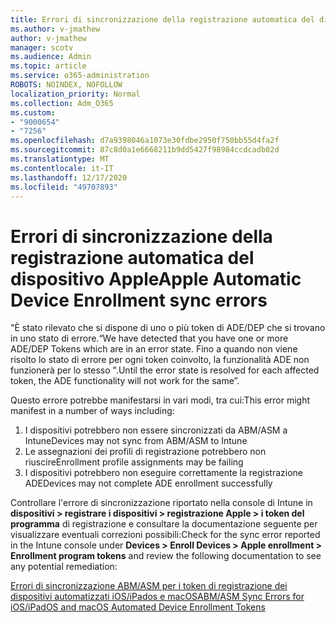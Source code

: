 ```yaml
---
title: Errori di sincronizzazione della registrazione automatica del dispositivo Apple
ms.author: v-jmathew
author: v-jmathew
manager: scotv
ms.audience: Admin
ms.topic: article
ms.service: o365-administration
ROBOTS: NOINDEX, NOFOLLOW
localization_priority: Normal
ms.collection: Adm_O365
ms.custom:
- "9000654"
- "7256"
ms.openlocfilehash: d7a9398046a1073e30fdbe2950f750bb55d4fa2f
ms.sourcegitcommit: 87c8d0a1e6668211b9dd5427f98984ccdcadb02d
ms.translationtype: MT
ms.contentlocale: it-IT
ms.lasthandoff: 12/17/2020
ms.locfileid: "49707893"
---
```

# <a name="apple-automatic-device-enrollment-sync-errors"></a><span data-ttu-id="7f724-102">Errori di sincronizzazione della registrazione automatica del dispositivo Apple</span><span class="sxs-lookup"><span data-stu-id="7f724-102">Apple Automatic Device Enrollment sync errors</span></span>

<span data-ttu-id="7f724-103">"È stato rilevato che si dispone di uno o più token di ADE/DEP che si trovano in uno stato di errore.</span><span class="sxs-lookup"><span data-stu-id="7f724-103">“We have detected that you have one or more ADE/DEP Tokens which are in an error state.</span></span> <span data-ttu-id="7f724-104">Fino a quando non viene risolto lo stato di errore per ogni token coinvolto, la funzionalità ADE non funzionerà per lo stesso ".</span><span class="sxs-lookup"><span data-stu-id="7f724-104">Until the error state is resolved for each affected token, the ADE functionality will not work for the same”.</span></span>

<span data-ttu-id="7f724-105">Questo errore potrebbe manifestarsi in vari modi, tra cui:</span><span class="sxs-lookup"><span data-stu-id="7f724-105">This error might manifest in a number of ways including:</span></span>

1. <span data-ttu-id="7f724-106">I dispositivi potrebbero non essere sincronizzati da ABM/ASM a Intune</span><span class="sxs-lookup"><span data-stu-id="7f724-106">Devices may not sync from ABM/ASM to Intune</span></span>
2. <span data-ttu-id="7f724-107">Le assegnazioni dei profili di registrazione potrebbero non riuscire</span><span class="sxs-lookup"><span data-stu-id="7f724-107">Enrollment profile assignments may be failing</span></span>
3. <span data-ttu-id="7f724-108">I dispositivi potrebbero non eseguire correttamente la registrazione ADE</span><span class="sxs-lookup"><span data-stu-id="7f724-108">Devices may not complete ADE enrollment successfully</span></span>

<span data-ttu-id="7f724-109">Controllare l'errore di sincronizzazione riportato nella console di Intune in **dispositivi > registrare i dispositivi > registrazione Apple > i token del programma** di registrazione e consultare la documentazione seguente per visualizzare eventuali correzioni possibili:</span><span class="sxs-lookup"><span data-stu-id="7f724-109">Check for the sync error reported in the Intune console under **Devices > Enroll Devices > Apple enrollment > Enrollment program tokens** and review the following documentation to see any potential remediation:</span></span>

[<span data-ttu-id="7f724-110">Errori di sincronizzazione ABM/ASM per i token di registrazione dei dispositivi automatizzati iOS/iPados e macOS</span><span class="sxs-lookup"><span data-stu-id="7f724-110">ABM/ASM Sync Errors for iOS/iPadOS and macOS Automated Device Enrollment Tokens</span></span>](https://docs.microsoft.com/mem/intune/enrollment/troubleshoot-ios-enrollment-errors#resolutions-when-syncing-tokens-between-intune-and-abmasm-for-automated-device-enrollment)
